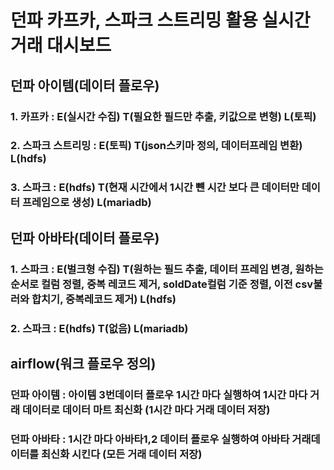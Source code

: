 # 던파 카프카, 스파크 스트리밍 활용 실시간 거래 대시보드

## 던파 아이템(데이터 플로우)
### 1. 카프카 : E(실시간 수집) T(필요한 필드만 추출, 키값으로 변형) L(토픽)
### 2. 스파크 스트리밍 : E(토픽) T(json스키마 정의, 데이터프레임 변환) L(hdfs)
### 3. 스파크 : E(hdfs) T(현재 시간에서 1시간 뺸 시간 보다 큰 데이터만 데이터 프레임으로 생성) L(mariadb)

## 던파 아바타(데이터 플로우)
### 1. 스파크 : E(벌크형 수집) T(원하는 필드 추출, 데이터 프레임 변경, 원하는 순서로 컬럼 정렬, 중복 레코드 제거, soldDate컬럼 기준 정렬, 이전 csv불러와 합치기, 중복레코드 제거) L(hdfs)
### 2. 스파크 : E(hdfs) T(없음) L(mariadb)

## airflow(워크 플로우 정의)
### 던파 아이템 : 아이템 3번데이터 플로우 1시간 마다 실행하여 1시간 마다 거래 데이터로 데이터 마트 최신화 (1시간 마다 거래 데이터 저장)
### 던파 아바타 : 1시간 마다 아바타1,2 데이터 플로우 실행하여 아바타 거래데이터를 최신화 시킨다 (모든 거래 데이터 저장) 
